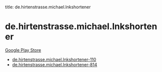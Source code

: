 title: de.hirtenstrasse.michael.lnkshortener
# de.hirtenstrasse.michael.lnkshortener


[Google Play Store](https://play.google.com/store/apps/details?id=de.hirtenstrasse.michael.lnkshortener)


* [de.hirtenstrasse.michael.lnkshortener-110](./de.hirtenstrasse.michael.lnkshortener-110/)
* [de.hirtenstrasse.michael.lnkshortener-814](./de.hirtenstrasse.michael.lnkshortener-814/)